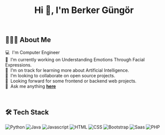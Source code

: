 <h1 align="center"> Hi 👋, I'm Berker Güngör </h1>
<br>

## 👨🏻‍💻  About Me
💻 &nbsp;I'm Computer Engineer \
🔭 &nbsp;I’m currently working on Understanding Emotions Through Facial Expressions. \
🌱 &nbsp;I’m on track for learning more about Artificial Intelligence. \
👯 &nbsp;I’m looking to collaborate on open source projects. \
👀 &nbsp;Looking forward for some frontend or backend web projects.\
🙋 &nbsp;Ask me anything <a href="https://github.com/Brkgng/Brkgng/issues/new"><b>here</b></a>

<br>

## 🛠  Tech Stack 
![Python](https://img.shields.io/badge/Python-14354C?style=for-the-badge&logo=python&logoColor=white)
![Java](https://img.shields.io/badge/Java-ED8B00?style=for-the-badge&logo=java&logoColor=white)
![Javascript](https://img.shields.io/badge/JavaScript-323330?style=for-the-badge&logo=javascript&logoColor=F7DF1E)
![HTML](https://img.shields.io/badge/HTML5-E34F26?style=for-the-badge&logo=html5&logoColor=white)
![CSS](https://img.shields.io/badge/CSS3-1572B6?style=for-the-badge&logo=css3&logoColor=white)
![Bootstrap](https://img.shields.io/badge/Bootstrap-563D7C?style=for-the-badge&logo=bootstrap&logoColor=white)
![Saas](https://img.shields.io/badge/Sass-CC6699?style=for-the-badge&logo=sass&logoColor=white)
![PHP](https://img.shields.io/badge/PHP-777BB4?style=for-the-badge&logo=php&logoColor=white)



<!--

Here are some ideas to get you started:

- 🔭 I’m currently working on ...
- 🌱 I’m currently learning ...
- 👯 I’m looking to collaborate on ...
- 🤔 I’m looking for help with ...
- 💬 Ask me about ...
- 📫 How to reach me: ...
- 😄 Pronouns: ...
- ⚡ Fun fact: ...
-->
